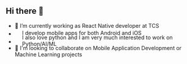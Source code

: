 <h2>Hi there 👋</h2>
        <div>
            <ul>
                <li>🔭 I’m currently working as React Native developer at TCS</li>
                <li>
                    <div style="height:21px; display:  flex; flex-direction: row; column-gap: 4px; align-items: center;">
                        <img src = "https://cdn0.iconfinder.com/data/icons/website-design-4/468/window_screen_with_mobile_icon-1024.png" width=15 height=15/>
                        <p>I develop mobile apps for both Android and iOS</p>
                    </div>
                </li>
                <li>
                    <div style="height:21px;display: flex; flex-direction: row; column-gap: 4px; align-items: center;">
                        <img src = "https://cdn4.iconfinder.com/data/icons/logos-and-brands/512/267_Python_logo-512.png"  width=15 height=15/> 
                        <p>I also love python and I am very much interested to work on Python/AI/ML</p>
                    </div>
                </li>
                <li>👯 I'm looking to collaborate on Mobile Application Development or Machine Learning projects</li>
            </ul>
        </div>
